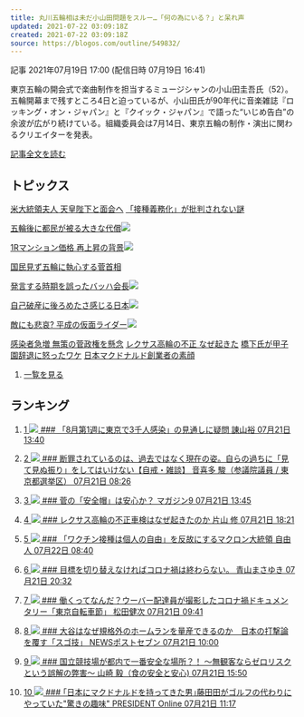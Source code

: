 ```yaml
---
title: 丸川五輪相は未だ小山田問題をスルー…「何の為にいる？」と呆れ声
updated: 2021-07-22 03:09:18Z
created: 2021-07-22 03:09:18Z
source: https://blogos.com/outline/549832/
---
```


 記事
2021年07月19日 17:00 (配信日時 07月19日 16:41)

東京五輪の開会式で楽曲制作を担当するミュージシャンの小山田圭吾氏（52）。五輪開幕まで残すところ4日と迫っているが、小山田氏が90年代に音楽雑誌『ロッキング・オン・ジャパン』と『クイック・ジャパン』で語った“いじめ告白”の余波が広がり続けている。組織委員会は7月14日、東京五輪の制作・演出に関わるクリエイターを発表。

[記事全文を読む](https://blogos.com/article/549832/)

## トピックス

[米大統領夫人 天皇陛下と面会へ](https://blogos.com/outline/550380/)
[「接種義務化」が批判されない謎](https://blogos.com/outline/550383/)

[五輪後に都民が被る大きな代償](https://blogos.com/outline/550385/)![](https://static.blogos.com/pc/image/refine/new.png)

[1Rマンション価格 再上昇の背景](https://blogos.com/outline/550408/)![](https://static.blogos.com/pc/image/refine/new.png)

[国民見ず五輪に執心する菅首相](https://blogos.com/outline/550382/)

[発言する時期を誤ったバッハ会長](https://blogos.com/outline/550370/)![](https://static.blogos.com/pc/image/refine/new.png)

[自己破産に後ろめたさ感じる日本](https://blogos.com/outline/550389/)![](https://static.blogos.com/pc/image/refine/new.png)

[敵にも悲哀? 平成の仮面ライダー](https://blogos.com/outline/550377/)![](https://static.blogos.com/pc/image/refine/new.png)

[感染者急増 無策の菅政権を懸念](https://blogos.com/outline/550379/)
[レクサス高輪の不正 なぜ起きた](https://blogos.com/outline/550297/)
[橋下氏が甲子園辞退に怒ったワケ](https://blogos.com/outline/550197/)
[日本マクドナルド創業者の素顔](https://blogos.com/outline/550169/)
1.   [一覧を見る](https://blogos.com/article/pickup_archive/0/)

## ランキング

1.   [   1  ![](https://static.blogos.com/media/member/30843/icon.png?1626922806)    ### 「8月第1週に東京で3千人感染」の見通しに疑問       諌山裕    07月21日 13:40](https://blogos.com/article/550213/)

2.   [   2  ![](https://static.blogos.com/media/member/52579/icon.png?1626922806)    ### 断罪されているのは、過去ではなく現在の姿。自らの過ちに「見て見ぬ振り」をしてはいけない【自戒・雑談】       音喜多 駿（参議院議員 / 東京都選挙区）    07月21日 08:26](https://blogos.com/article/550159/)

3.   [   3  ![](https://static.blogos.com/media/member/181/icon.png?1626922806)    ### 菅の「安全帽」は安心か？       マガジン9    07月21日 13:45](https://blogos.com/article/550229/)

4.   [   4  ![](https://static.blogos.com/media/member/57019/icon.png?1626922806)    ### レクサス高輪の不正車検はなぜ起きたのか       片山 修    07月21日 18:21](https://blogos.com/article/550297/)

5.   [   5  ![](https://static.blogos.com/media/member/251/icon.png?1626922806)    ### 「ワクチン接種は個人の自由」を反故にするマクロン大統領       自由人    07月22日 08:40](https://blogos.com/article/550383/)

6.   [   6  ![](https://static.blogos.com/media/member/162164/icon.png?1626922806)    ### 目標を切り替えなければコロナ禍は終わらない。       青山まさゆき    07月21日 20:32](https://blogos.com/article/550320/)

7.   [   7  ![](https://static.blogos.com/media/member/136078/icon.png?1626922806)    ### 働くってなんだ？ウーバー配達員が撮影したコロナ禍ドキュメンタリー「東京自転車節」       松田健次    07月21日 09:41](https://blogos.com/article/549444/)

8.   [   8  ![](https://static.blogos.com/media/member/141337/icon.png?1626922806)    ### 大谷はなぜ規格外のホームランを量産できるのか　日本の打撃論を覆す「スゴ技」       NEWSポストセブン    07月21日 10:00](https://blogos.com/article/550145/)

9.   [   9  ![](https://static.blogos.com/media/member/136023/icon.png?1626922806)    ### 国立競技場が都内で一番安全な場所？！ ～無観客ならゼロリスクという誤解の弊害～       山崎 毅（食の安全と安心)    07月21日 15:50](https://blogos.com/article/550259/)

10.   [   10  ![](https://static.blogos.com/media/member/85652/icon.png?1626922806)    ### ｢日本にマクドナルドを持ってきた男｣藤田田がゴルフの代わりにやっていた"驚きの趣味"       PRESIDENT Online    07月21日 11:17](https://blogos.com/article/550169/)
